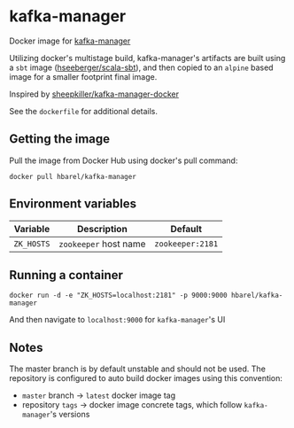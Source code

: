 # kafka-manager
Docker image for [kafka-manager](https://github.com/yahoo/kafka-manager)

Utilizing docker's multistage build, kafka-manager's artifacts are built using a `sbt` image ([hseeberger/scala-sbt](https://hub.docker.com/r/hseeberger/scala-sbt/)), and then copied to an `alpine` based image for a smaller footprint final image.

Inspired by [sheepkiller/kafka-manager-docker](https://github.com/sheepkiller/kafka-manager-docker)

See the `dockerfile` for additional details.

## Getting the image

Pull the image from Docker Hub using docker's pull command:

```shell
docker pull hbarel/kafka-manager
```

## Environment variables

| Variable               | Description                                     | Default                                                    |
| -----------------------| ---------------------------------------------   | ---------------------------------------------------------- |
| `ZK_HOSTS`             | `zookeeper` host name                           | `zookeeper:2181`                                           |


## Running a container

```shell
docker run -d -e "ZK_HOSTS=localhost:2181" -p 9000:9000 hbarel/kafka-manager
```

And then navigate to `localhost:9000` for `kafka-manager`'s UI

## Notes

The master branch is by default unstable and should not be used. The repository is configured to auto build docker images using this convention: 
* `master` branch -> `latest` docker image tag
* repository `tags` -> docker image concrete tags, which follow `kafka-manager`'s versions